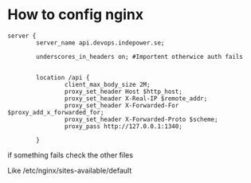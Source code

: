 # How to config nginx

```nginx
server {
        server_name api.devops.indepower.se;

        underscores_in_headers on; #Importent otherwice auth fails       


        location /api {
                client_max_body_size 2M;
                proxy_set_header Host $http_host;
                proxy_set_header X-Real-IP $remote_addr;
                proxy_set_header X-Forwarded-For $proxy_add_x_forwarded_for;
                proxy_set_header X-Forwarded-Proto $scheme;
                proxy_pass http://127.0.0.1:1340;

        }

```


if something fails check the other files

Like /etc/nginx/sites-available/default